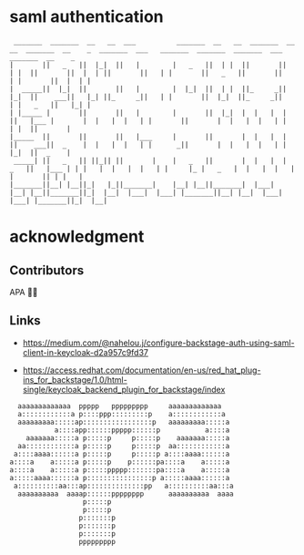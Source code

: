 # saml authentication 

```
 _______  _______  __   __  ___          _______  __   __  _______  __   __  _______  __    _  _______  ___   _______  _______  _______  ___   _______  __    _ 
|       ||   _   ||  |_|  ||   |        |   _   ||  | |  ||       ||  | |  ||       ||  |  | ||       ||   | |       ||   _   ||       ||   | |       ||  |  | |
|  _____||  |_|  ||       ||   |        |  |_|  ||  | |  ||_     _||  |_|  ||    ___||   |_| ||_     _||   | |       ||  |_|  ||_     _||   | |   _   ||   |_| |
| |_____ |       ||       ||   |        |       ||  |_|  |  |   |  |       ||   |___ |       |  |   |  |   | |       ||       |  |   |  |   | |  | |  ||       |
|_____  ||       ||       ||   |___     |       ||       |  |   |  |       ||    ___||  _    |  |   |  |   | |      _||       |  |   |  |   | |  |_|  ||  _    |
 _____| ||   _   || ||_|| ||       |    |   _   ||       |  |   |  |   _   ||   |___ | | |   |  |   |  |   | |     |_ |   _   |  |   |  |   | |       || | |   |
|_______||__| |__||_|   |_||_______|    |__| |__||_______|  |___|  |__| |__||_______||_|  |__|  |___|  |___| |_______||__| |__|  |___|  |___| |_______||_|  |__|
```



# acknowledgment
## Contributors

APA 🖖🏻

## Links
- <https://medium.com/@nahelou.j/configure-backstage-auth-using-saml-client-in-keycloak-d2a957c9fd37>

- <https://access.redhat.com/documentation/en-us/red_hat_plug-ins_for_backstage/1.0/html-single/keycloak_backend_plugin_for_backstage/index>

```                                                                                                       
  aaaaaaaaaaaaa  ppppp   ppppppppp     aaaaaaaaaaaaa   
  a::::::::::::a p::::ppp:::::::::p    a::::::::::::a  
  aaaaaaaaa:::::ap:::::::::::::::::p   aaaaaaaaa:::::a 
           a::::app::::::ppppp::::::p           a::::a 
    aaaaaaa:::::a p:::::p     p:::::p    aaaaaaa:::::a 
  aa::::::::::::a p:::::p     p:::::p  aa::::::::::::a 
 a::::aaaa::::::a p:::::p     p:::::p a::::aaaa::::::a 
a::::a    a:::::a p:::::p    p::::::pa::::a    a:::::a 
a::::a    a:::::a p:::::ppppp:::::::pa::::a    a:::::a 
a:::::aaaa::::::a p::::::::::::::::p a:::::aaaa::::::a 
 a::::::::::aa:::ap::::::::::::::pp   a::::::::::aa:::a
  aaaaaaaaaa  aaaap::::::pppppppp      aaaaaaaaaa  aaaa
                  p:::::p                              
                  p:::::p                              
                 p:::::::p                             
                 p:::::::p                             
                 p:::::::p                             
                 ppppppppp                             
                                                       
```